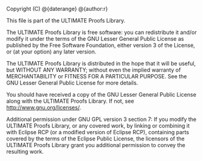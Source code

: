 Copyright (C) @{daterange} @{author:r}

This file is part of the ULTIMATE Proofs Library.

The ULTIMATE Proofs Library is free software: you can redistribute it and/or modify
it under the terms of the GNU Lesser General Public License as published
by the Free Software Foundation, either version 3 of the License, or
(at your option) any later version.

The ULTIMATE Proofs Library is distributed in the hope that it will be useful,
but WITHOUT ANY WARRANTY; without even the implied warranty of
MERCHANTABILITY or FITNESS FOR A PARTICULAR PURPOSE.  See the
GNU Lesser General Public License for more details.

You should have received a copy of the GNU Lesser General Public License
along with the ULTIMATE Proofs Library. If not, see <http://www.gnu.org/licenses/>.

Additional permission under GNU GPL version 3 section 7:
If you modify the ULTIMATE Proofs Library, or any covered work, by linking
or combining it with Eclipse RCP (or a modified version of Eclipse RCP), 
containing parts covered by the terms of the Eclipse Public License, the 
licensors of the ULTIMATE Proofs Library grant you additional permission 
to convey the resulting work.

